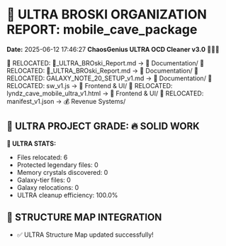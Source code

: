 # 🌌 ULTRA BROSKI ORGANIZATION REPORT: mobile_cave_package
**Date:** 2025-06-12 17:46:27
**ChaosGenius ULTRA OCD Cleaner v3.0** 🧠💜🌌

📁 RELOCATED: 🌌_ULTRA_BROski_Report.md → 📝 Documentation/
📁 RELOCATED: 🌌_ULTRA_BROski_Report.md → 📝 Documentation/
📁 RELOCATED: GALAXY_NOTE_20_SETUP_v1.md → 📝 Documentation/
📁 RELOCATED: sw_v1.js → 🎨 Frontend & UI/
📁 RELOCATED: lyndz_cave_mobile_ultra_v1.html → 🎨 Frontend & UI/
📁 RELOCATED: manifest_v1.json → 💰 Revenue Systems/

## 🌌 ULTRA PROJECT GRADE: 🔥 SOLID WORK
**🧠 ULTRA STATS:**
- Files relocated: 6
- Protected legendary files: 0
- Memory crystals discovered: 0
- Galaxy-tier files: 0
- Galaxy relocations: 0
- ULTRA cleanup efficiency: 100.0%

## 🔄 STRUCTURE MAP INTEGRATION
- ✅ ULTRA Structure Map updated successfully!